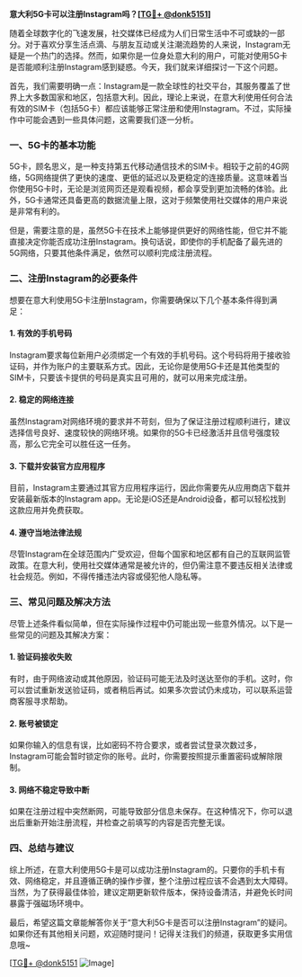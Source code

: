 **意大利5G卡可以注册Instagram吗？[[TG💪+ @donk5151](https://t.me/s/donk5151)]**

随着全球数字化的飞速发展，社交媒体已经成为人们日常生活中不可或缺的一部分。对于喜欢分享生活点滴、与朋友互动或关注潮流趋势的人来说，Instagram无疑是一个热门的选择。然而，如果你是一位身处意大利的用户，可能对使用5G卡是否能顺利注册Instagram感到疑惑。今天，我们就来详细探讨一下这个问题。

首先，我们需要明确一点：Instagram是一款全球性的社交平台，其服务覆盖了世界上大多数国家和地区，包括意大利。因此，理论上来说，在意大利使用任何合法有效的SIM卡（包括5G卡）都应该能够正常注册和使用Instagram。不过，实际操作中可能会遇到一些具体问题，这需要我们逐一分析。

### 一、5G卡的基本功能

5G卡，顾名思义，是一种支持第五代移动通信技术的SIM卡。相较于之前的4G网络，5G网络提供了更快的速度、更低的延迟以及更稳定的连接质量。这意味着当你使用5G卡时，无论是浏览网页还是观看视频，都会享受到更加流畅的体验。此外，5G卡通常还具备更高的数据流量上限，这对于频繁使用社交媒体的用户来说是非常有利的。

但是，需要注意的是，虽然5G卡在技术上能够提供更好的网络性能，但它并不能直接决定你能否成功注册Instagram。换句话说，即使你的手机配备了最先进的5G网络，只要其他条件满足，依然可以顺利完成注册流程。

### 二、注册Instagram的必要条件

想要在意大利使用5G卡注册Instagram，你需要确保以下几个基本条件得到满足：

#### 1. 有效的手机号码
Instagram要求每位新用户必须绑定一个有效的手机号码。这个号码将用于接收验证码，并作为账户的主要联系方式。因此，无论你是使用5G卡还是其他类型的SIM卡，只要该卡提供的号码是真实且可用的，就可以用来完成注册。

#### 2. 稳定的网络连接
虽然Instagram对网络环境的要求并不苛刻，但为了保证注册过程顺利进行，建议选择信号良好、速度较快的网络环境。如果你的5G卡已经激活并且信号强度较高，那么它完全可以胜任这一任务。

#### 3. 下载并安装官方应用程序
目前，Instagram主要通过其官方应用程序运行，因此你需要先从应用商店下载并安装最新版本的Instagram app。无论是iOS还是Android设备，都可以轻松找到这款应用并免费获取。

#### 4. 遵守当地法律法规
尽管Instagram在全球范围内广受欢迎，但每个国家和地区都有自己的互联网监管政策。在意大利，使用社交媒体通常是被允许的，但仍需注意不要违反相关法律或社会规范。例如，不得传播违法内容或侵犯他人隐私等。

### 三、常见问题及解决方法

尽管上述条件看似简单，但在实际操作过程中仍可能出现一些意外情况。以下是一些常见的问题及其解决方案：

#### 1. 验证码接收失败
有时，由于网络波动或其他原因，验证码可能无法及时送达至你的手机。这时，你可以尝试重新发送验证码，或者稍后再试。如果多次尝试仍未成功，可以联系运营商客服寻求帮助。

#### 2. 账号被锁定
如果你输入的信息有误，比如密码不符合要求，或者尝试登录次数过多，Instagram可能会暂时锁定你的账号。此时，你需要按照提示重置密码或解除限制。

#### 3. 网络不稳定导致中断
如果在注册过程中突然断网，可能导致部分信息未保存。在这种情况下，你可以退出后重新开始注册流程，并检查之前填写的内容是否完整无误。

### 四、总结与建议

综上所述，在意大利使用5G卡是可以成功注册Instagram的。只要你的手机卡有效、网络稳定，并且遵循正确的操作步骤，整个注册过程应该不会遇到太大障碍。当然，为了获得最佳体验，建议定期更新软件版本，保持设备清洁，并避免长时间暴露于强磁场环境中。

最后，希望这篇文章能解答你关于“意大利5G卡是否可以注册Instagram”的疑问。如果你还有其他相关问题，欢迎随时提问！记得关注我们的频道，获取更多实用信息哦~

[[TG💪+ @donk5151](https://t.me/s/donk5151) ![Image](https://i.postimg.cc/rwNCRYN7/Snipaste-2025-04-30-17-27-05.png)]